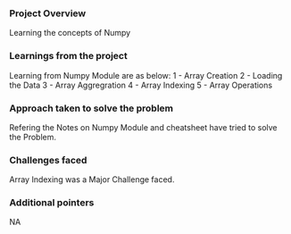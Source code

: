### Project Overview

 Learning the concepts of Numpy


### Learnings from the project

 Learning from Numpy Module are as below:
1 - Array Creation
2 - Loading the Data 
3 - Array Aggregration
4 - Array Indexing
5 - Array Operations


### Approach taken to solve the problem

 Refering the Notes on Numpy Module and cheatsheet have tried to solve the Problem.


### Challenges faced

 Array Indexing was a Major Challenge faced.


### Additional pointers

 NA


